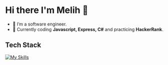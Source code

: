 # Hi there I'm Melih 👋
- 🌱 I’m a software engineer.
- 🔭 Currently coding **Javascript, Express, C#** and practicing **HackerRank**.
<!-- ⚡ Interested in blockchain. -->
<!-- 📫 Learning now **Typescript, Nextjs** and **Redux**. -->

## Tech Stack
[![My Skills](https://skillicons.dev/icons?i=git,java,cs,solidity,js,html,css,sass,tailwind,bootstrap)](https://skillicons.dev)



<!--

<p align="center">
  <a href="https://skillicons.dev">
    <img src="https://skillicons.dev/icons?i=git,java,cs,solidity,js,html,css,sass,tailwind,bootstrap" />
  </a>
</p>

**mlhcck/mlhcck** is a ✨ _special_ ✨ repository because its `README.md` (this file) appears on your GitHub profile.

Here are some ideas to get you started:

- 🌱 I’m currently learning ...
- 👯 I’m looking to collaborate on ...
- 🤔 I’m looking for help with ...
- 💬 Ask me about ...
- 📫 How to reach me: ...
- 😄 Pronouns: ...
- ⚡ Fun fact: ...
-->
